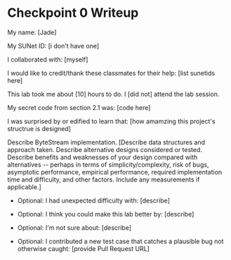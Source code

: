 Checkpoint 0 Writeup
====================

My name: [Jade]

My SUNet ID: [i don't have one]

I collaborated with: [myself]

I would like to credit/thank these classmates for their help: [list sunetids here]

This lab took me about [10] hours to do. I [did not] attend the lab session.

My secret code from section 2.1 was: [code here]

I was surprised by or edified to learn that: [how amamzing this project's structrue is designed]

Describe ByteStream implementation. [Describe data structures and
approach taken. Describe alternative designs considered or tested.
Describe benefits and weaknesses of your design compared with
alternatives -- perhaps in terms of simplicity/complexity, risk of
bugs, asymptotic performance, empirical performance, required
implementation time and difficulty, and other factors. Include any
measurements if applicable.]

- Optional: I had unexpected difficulty with: [describe]

- Optional: I think you could make this lab better by: [describe]

- Optional: I'm not sure about: [describe]

- Optional: I contributed a new test case that catches a plausible bug
  not otherwise caught: [provide Pull Request URL]